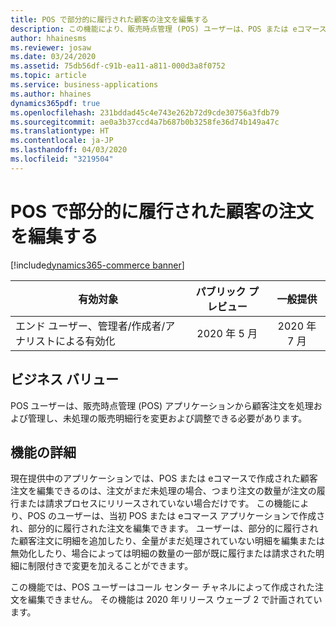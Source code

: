 ```yaml
---
title: POS で部分的に履行された顧客の注文を編集する
description: この機能により、販売時点管理 (POS) ユーザーは、POS または eコマース アプリケーションで作成され、既に部分的に履行または請求されている顧客注文を編集できます。
author: hhainesms
ms.reviewer: josaw
ms.date: 03/24/2020
ms.assetid: 75db56df-c91b-ea11-a811-000d3a8f0752
ms.topic: article
ms.service: business-applications
ms.author: hhaines
dynamics365pdf: true
ms.openlocfilehash: 231bddad45c4e743e262b72d9cde30756a3fdb79
ms.sourcegitcommit: ae0a3b37ccd4a7b687b0b3258fe36d74b149a47c
ms.translationtype: HT
ms.contentlocale: ja-JP
ms.lasthandoff: 04/03/2020
ms.locfileid: "3219504"
---
```

# <a name="editing-partially-fulfilled-customer-orders-in-pos"></a>POS で部分的に履行された顧客の注文を編集する
[!include[dynamics365-commerce banner](../includes/dynamics365-commerce.md)]

| 有効対象    |  パブリック プレビュー | 一般提供 | 
| ---------- | :----------: |:----------: |
|エンド ユーザー、管理者/作成者/アナリストによる有効化|2020 年 5 月| 2020 年 7 月|


## <a name="business-value"></a>ビジネス バリュー
<!-- bv start -->
POS ユーザーは、販売時点管理 (POS) アプリケーションから顧客注文を処理および管理し、未処理の販売明細行を変更および調整できる必要があります。
<!-- bv end -->



## <a name="feature-details"></a>機能の詳細
<!--feature detail start -->
現在提供中のアプリケーションでは、POS または eコマースで作成された顧客注文を編集できるのは、注文がまだ未処理の場合、つまり注文の数量が注文の履行または請求プロセスにリリースされていない場合だけです。 この機能により、POS のユーザーは、当初 POS または eコマース アプリケーションで作成され、部分的に履行された注文を編集できます。 ユーザーは、部分的に履行された顧客注文に明細を追加したり、全量がまだ処理されていない明細を編集または無効化したり、場合によっては明細の数量の一部が既に履行または請求された明細に制限付きで変更を加えることができます。

この機能では、POS ユーザーはコール センター チャネルによって作成された注文を編集できません。 その機能は 2020 年リリース ウェーブ 2 で計画されています。
<!--feature detail end -->









